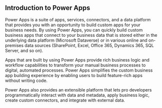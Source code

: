 ## Introduction to Power Apps

Power Apps is a suite of apps, services, connectors, and a data platform that provides you with an opportunity to build custom apps for your business needs. By using Power Apps, you can quickly build custom business apps that connect to your business data that is stored either in the underlying data platform (Microsoft Dataverse) or in various online and on-premises data sources (SharePoint, Excel, Office 365, Dynamics 365, SQL Server, and so on).

Apps that are built by using Power Apps provide rich business logic and workflow capabilities to transform your manual business processes to digital, automated processes. Power Apps simplifies the custom business app building experience by enabling users to build feature-rich apps without writing code.

Power Apps also provides an extensible platform that lets pro developers programmatically interact with data and metadata, apply business logic, create custom connectors, and integrate with external data.
